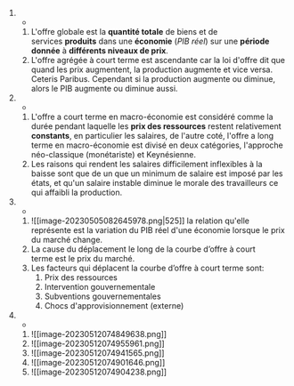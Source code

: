 1. -
	1. L'offre globale est la **quantité totale** de biens et de services **produits** dans une **économie** (_PIB réel_) sur une **période donnée** à **différents niveaux de prix**.
	2. L'offre agrégée à court terme est ascendante car la loi d'offre dit que quand les prix augmentent, la production augmente et vice versa. Ceteris Paribus. Cependant si la production augmente ou diminue, alors le PIB augmente ou diminue aussi.
2. -
	1. L'offre a court terme en macro-économie est  considéré comme la durée pendant laquelle les **prix des ressources** restent relativement **constants**, en particulier les salaires, de l'autre coté, l'offre a long terme en macro-économie est divisé en deux catégories, l'approche néo-classique (monétariste) et Keynésienne.
	2. Les raisons qui rendent les salaires difficilement inflexibles à la baisse sont que de un que un minimum de salaire est imposé par les états, et qu'un salaire instable diminue le morale des travailleurs ce qui affaibli la production.
3. -
	1. ![[image-20230505082645978.png|525]] la relation qu'elle représente est la variation du PIB réel d'une économie lorsque le prix du marché change.
	2. La cause du déplacement le long de la courbe d’offre à court terme est le prix du marché.
	3. Les facteurs qui déplacent la courbe d’offre à court terme sont:
		1. Prix des ressources
		2. Intervention gouvernementale
		3. Subventions gouvernementales
		4. Chocs d'approvisionnement (externe)
4. -
	1. ![[image-20230512074849638.png]]
	2. ![[image-20230512074955961.png]]
	3. ![[image-20230512074941565.png]]
	4. ![[image-20230512074901646.png]]
	5. ![[image-20230512074904238.png]]



